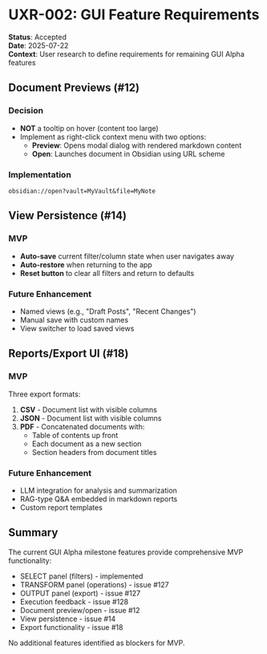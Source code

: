 # UXR-002: GUI Feature Requirements

**Status**: Accepted  
**Date**: 2025-07-22  
**Context**: User research to define requirements for remaining GUI Alpha features

## Document Previews (#12)

### Decision
- **NOT** a tooltip on hover (content too large)
- Implement as right-click context menu with two options:
  - **Preview**: Opens modal dialog with rendered markdown content
  - **Open**: Launches document in Obsidian using URL scheme

### Implementation
```
obsidian://open?vault=MyVault&file=MyNote
```

## View Persistence (#14)

### MVP
- **Auto-save** current filter/column state when user navigates away
- **Auto-restore** when returning to the app
- **Reset button** to clear all filters and return to defaults

### Future Enhancement
- Named views (e.g., "Draft Posts", "Recent Changes")
- Manual save with custom names
- View switcher to load saved views

## Reports/Export UI (#18)

### MVP
Three export formats:
1. **CSV** - Document list with visible columns
2. **JSON** - Document list with visible columns
3. **PDF** - Concatenated documents with:
   - Table of contents up front
   - Each document as a new section
   - Section headers from document titles

### Future Enhancement
- LLM integration for analysis and summarization
- RAG-type Q&A embedded in markdown reports
- Custom report templates

## Summary

The current GUI Alpha milestone features provide comprehensive MVP functionality:
- SELECT panel (filters) - implemented
- TRANSFORM panel (operations) - issue #127
- OUTPUT panel (export) - issue #127
- Execution feedback - issue #128
- Document preview/open - issue #12
- View persistence - issue #14
- Export functionality - issue #18

No additional features identified as blockers for MVP.